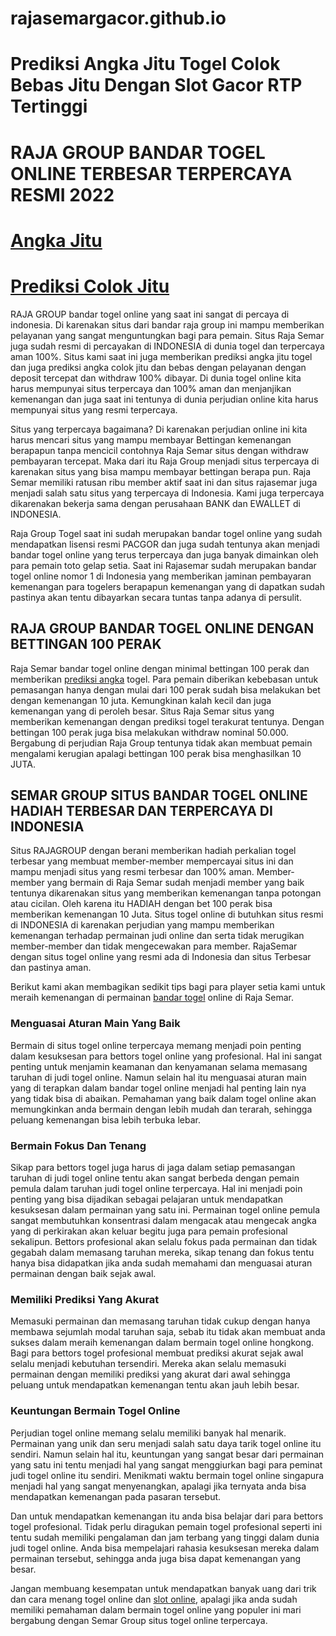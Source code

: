 # rajasemargacor.github.io
# Prediksi Angka Jitu Togel Colok Bebas Jitu Dengan Slot Gacor RTP Tertinggi
# RAJA GROUP BANDAR TOGEL ONLINE TERBESAR TERPERCAYA RESMI 2022

# [Angka Jitu](https://solo.to/angka-jitu-togel)
# [Prediksi Colok Jitu](https://heylink.me/angkajituhkg/)

RAJA GROUP bandar togel online yang saat ini sangat di percaya di indonesia. Di karenakan situs dari bandar raja group ini mampu memberikan pelayanan yang sangat menguntungkan bagi para pemain. Situs Raja Semar juga sudah resmi di percayakan di INDONESIA di dunia togel dan terpercaya aman 100%. Situs kami saat ini juga memberikan prediksi angka jitu togel dan juga prediksi angka colok jitu dan bebas dengan pelayanan dengan deposit tercepat dan withdraw 100% dibayar. Di dunia togel online kita harus mempunyai situs terpercaya dan 100% aman dan menjanjikan kemenangan dan juga saat ini tentunya di dunia perjudian online kita harus mempunyai situs yang resmi terpercaya. 

Situs yang terpercaya bagaimana? Di karenakan perjudian online ini kita harus mencari situs yang mampu membayar Bettingan kemenangan berapapun tanpa mencicil contohnya Raja Semar situs dengan withdraw pembayaran tercepat. Maka dari itu Raja Group menjadi situs terpercaya di karenakan situs yang bisa mampu membayar bettingan berapa pun. Raja Semar memiliki ratusan ribu member aktif saat ini dan situs rajasemar juga menjadi salah satu situs yang terpercaya di Indonesia. Kami juga terpercaya dikarenakan bekerja sama dengan perusahaan BANK dan EWALLET di INDONESIA.

Raja Group Togel saat ini sudah merupakan bandar togel online yang sudah mendapatkan lisensi resmi PACGOR dan juga sudah tentunya akan menjadi bandar togel online yang terus terpercaya dan juga banyak dimainkan oleh para pemain toto gelap setia. Saat ini Rajasemar sudah merupakan bandar togel online nomor 1 di Indonesia yang memberikan jaminan pembayaran kemenangan para togelers berapapun kemenangan yang di dapatkan sudah pastinya akan tentu dibayarkan secara tuntas tanpa adanya di persulit.

## RAJA GROUP BANDAR TOGEL ONLINE DENGAN BETTINGAN 100 PERAK
Raja Semar bandar togel online dengan minimal bettingan 100 perak dan memberikan [prediksi angka](https://heylink.me/prediksiangka/) togel. Para pemain diberikan kebebasan untuk pemasangan hanya dengan mulai dari 100 perak sudah bisa melakukan bet dengan kemenangan 10 juta. Kemungkinan kalah kecil dan juga kemenangan yang di peroleh besar. Situs Raja Semar situs yang memberikan kemenangan dengan prediksi togel terakurat tentunya. Dengan bettingan 100 perak juga bisa melakukan withdraw nominal 50.000. Bergabung di perjudian Raja Group tentunya tidak akan membuat pemain mengalami kerugian apalagi bettingan 100 perak bisa menghasilkan 10 JUTA.

## SEMAR GROUP SITUS BANDAR TOGEL ONLINE HADIAH TERBESAR DAN TERPERCAYA DI INDONESIA
Situs RAJAGROUP dengan berani memberikan hadiah perkalian togel terbesar yang membuat member-member mempercayai situs ini dan mampu menjadi situs yang resmi terbesar dan 100% aman. Member-member yang bermain di Raja Semar sudah menjadi member yang baik tentunya dikarenakan situs yang memberikan kemenangan tanpa potongan atau cicilan. Oleh karena itu HADIAH dengan bet 100 perak bisa memberikan kemenangan 10 Juta. Situs togel online di butuhkan situs resmi di INDONESIA di karenakan perjudian yang mampu memberikan kemenangan terhadap permainan judi online dan serta tidak merugikan member-member dan tidak mengecewakan para member. RajaSemar dengan situs togel online yang resmi ada di Indonesia dan situs Terbesar dan pastinya aman.

Berikut kami akan membagikan sedikit tips bagi para player setia kami untuk meraih kemenangan di permainan [bandar togel](https://heylink.me/bandartogelraja) online di Raja Semar.

### Menguasai Aturan Main Yang Baik
Bermain di situs togel online terpercaya memang menjadi poin penting dalam kesuksesan para bettors togel online yang profesional. Hal ini sangat penting untuk menjamin keamanan dan kenyamanan selama memasang taruhan di judi togel online. Namun selain hal itu menguasai aturan main yang di terapkan dalam bandar togel online menjadi hal penting lain nya yang tidak bisa di abaikan. Pemahaman yang baik dalam togel online akan memungkinkan anda bermain dengan lebih mudah dan terarah, sehingga peluang kemenangan bisa lebih terbuka lebar.

### Bermain Fokus Dan Tenang
Sikap para bettors togel juga harus di jaga dalam setiap pemasangan taruhan di judi togel online tentu akan sangat berbeda dengan pemain pemula dalam taruhan judi togel online terpercaya. Hal ini menjadi poin penting yang bisa dijadikan sebagai pelajaran untuk mendapatkan kesuksesan dalam permainan yang satu ini. Permainan togel online pemula sangat membutuhkan konsentrasi dalam mengacak atau mengecak angka yang di perkirakan akan keluar begitu juga para pemain profesional sekalipun. Bettors profesional akan selalu fokus pada permainan dan tidak gegabah dalam memasang taruhan mereka, sikap tenang dan fokus tentu hanya bisa didapatkan jika anda sudah memahami dan menguasai aturan permainan dengan baik sejak awal.

### Memiliki Prediksi Yang Akurat
Memasuki permainan dan memasang taruhan tidak cukup dengan hanya membawa sejumlah modal taruhan saja, sebab itu tidak akan membuat anda sukses dalam meraih kemenangan dalam bermain togel online hongkong. Bagi para bettors togel profesional membuat prediksi akurat sejak awal selalu menjadi kebutuhan tersendiri. Mereka akan selalu memasuki permainan dengan memiliki prediksi yang akurat dari awal sehingga peluang untuk mendapatkan kemenangan tentu akan jauh lebih besar.

### Keuntungan Bermain Togel Online
Perjudian togel online memang selalu memiliki banyak hal menarik. Permainan yang unik dan seru menjadi salah satu daya tarik togel online itu sendiri. Namun selain hal itu, keuntungan yang sangat besar dari permainan yang satu ini tentu menjadi hal yang sangat menggiurkan bagi para peminat judi togel online itu sendiri. Menikmati waktu bermain togel online singapura menjadi hal yang sangat menyenangkan, apalagi jika ternyata anda bisa mendapatkan kemenangan pada pasaran tersebut.

Dan untuk mendapatkan kemenangan itu anda bisa belajar dari para bettors togel profesional. Tidak perlu diragukan pemain togel profesional seperti ini tentu sudah memiliki pengalaman dan jam terbang yang tinggi dalam dunia judi togel online. Anda bisa mempelajari rahasia kesuksesan mereka dalam permainan tersebut, sehingga anda juga bisa dapat kemenangan yang besar.

Jangan membuang kesempatan untuk mendapatkan banyak uang dari trik dan cara menang togel online dan [slot online](https://solo.to/slotonline), apalagi jika anda sudah memiliki pemahaman dalam bermain togel online yang populer ini mari bergabung dengan Semar Group situs togel online terpercaya.
